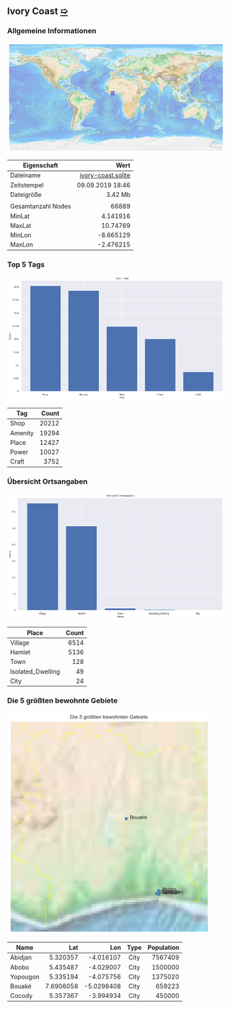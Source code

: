 ## Ivory Coast [&#10159;](ivory-coast.sqlite)

### Allgemeine Informationen

![Overview](./Images/ivory-coast_overview.png)

|Eigenschaft|Wert|
|-|-:|
Dateiname|[ivory-coast.sqlite](ivory-coast.sqlite)|
Zeitstempel|09.09.2019 18:46|
Dateigr&ouml;&szlig;e|3.42 Mb|
|||
Gesamtanzahl Nodes|66889|
|MinLat|4.141916|
|MaxLat|10.74769|
|MinLon|-8.665129|
|MaxLon|-2.476215|

### Top 5 Tags

![Tags](./Images/ivory-coast_tags.png)

|Tag|Count|
|-|-:|
|Shop|20212|
|Amenity|19294|
|Place|12427|
|Power|10027|
|Craft|3752|

### &Uuml;bersicht Ortsangaben

![Places](./Images/ivory-coast_places.png)

|Place|Count|
|-|-:|
|Village|6514|
|Hamlet|5136|
|Town|128|
|Isolated_Dwelling|49|
|City|24|

### Die 5 gr&ouml;&szlig;ten bewohnte Gebiete

![Places](./Images/ivory-coast_topplaces.png)

|Name|Lat|Lon|Type|Population|
|----|--:|--:|:--:|---------:|
|Abidjan|5.320357|-4.016107|City|7567409|
|Abobo|5.435487|-4.029007|City|1500000|
|Yopougon|5.335194|-4.075756|City|1375020|
|Bouaké|7.6906058|-5.0298408|City|659223|
|Cocody|5.357367|-3.994934|City|450000|
